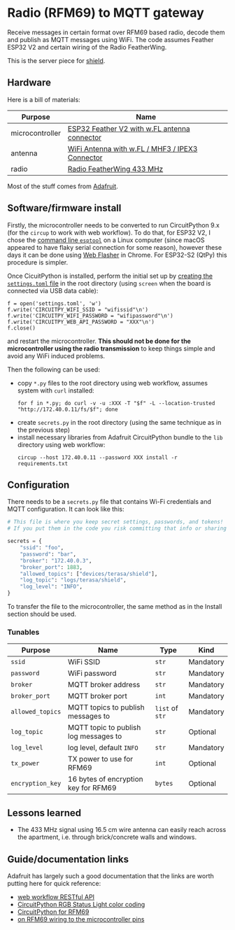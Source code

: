 
# Radio (RFM69) to MQTT gateway

Receive messages in certain format over RFM69 based radio, decode them and publish as MQTT messages using WiFi.
The code assumes Feather ESP32 V2 and certain wiring of the Radio FeatherWing.

This is the server piece for [shield](https://github.com/vladak/shield/).

## Hardware

Here is a bill of materials:

Purpose | Name
---|---
microcontroller | [ESP32 Feather V2 with w.FL antenna connector](https://www.adafruit.com/product/5438)
antenna | [WiFi Antenna with w.FL / MHF3 / IPEX3 Connector](https://www.adafruit.com/product/5445)
radio | [Radio FeatherWing 433 MHz](https://www.adafruit.com/product/3230) 

Most of the stuff comes from [Adafruit](https://www.adafruit.com/).

## Software/firmware install

Firstly, the microcontroller needs to be converted to run CircuitPython 9.x (for the `circup` to work with web workflow). To do that, for ESP32 V2, I chose the [command line `esptool`](https://learn.adafruit.com/circuitpython-with-esp32-quick-start/command-line-esptool) on a Linux computer (since macOS appeared to have flaky serial connection for some reason), however these days it can be done using [Web Flasher](https://adafruit.github.io/Adafruit_WebSerial_ESPTool/) in Chrome. For ESP32-S2 (QtPy) this procedure is simpler.

Once CicuitPython is installed, perform the initial set up by [creating the `settings.toml` file](https://learn.adafruit.com/circuitpython-with-esp32-quick-start/setting-up-web-workflow
) in the root directory (using `screen` when the board is connected via USB data cable):
```
f = open('settings.toml', 'w')
f.write('CIRCUITPY_WIFI_SSID = "wifissid"\n')
f.write('CIRCUITPY_WIFI_PASSWORD = "wifipassword"\n')
f.write('CIRCUITPY_WEB_API_PASSWORD = "XXX"\n')
f.close()
```
and restart the microcontroller. **This should not be done for the microcontroller using the radio transmission** to keep things simple and avoid any WiFi induced problems.

Then the following can be used:
- copy `*.py` files to the root directory using web workflow, assumes system with `curl` installed:
  ```
  for f in *.py; do curl -v -u :XXX -T "$f" -L --location-trusted "http://172.40.0.11/fs/$f"; done
  ```
- create `secrets.py` in the root directory (using the same technique as in the previous step)
- install necessary libraries from Adafruit CircuitPython bundle to the `lib` directory using web workflow:
  ```
  circup --host 172.40.0.11 --password XXX install -r requirements.txt
  ```

## Configuration

There needs to be a `secrets.py` file that contains Wi-Fi credentials and MQTT configuration.
It can look like this:
```python
# This file is where you keep secret settings, passwords, and tokens!
# If you put them in the code you risk committing that info or sharing it

secrets = {
    "ssid": "foo",
    "password": "bar",
    "broker": "172.40.0.3",
    "broker_port": 1883,
    "allowed_topics": ["devices/terasa/shield"],
    "log_topic": "logs/terasa/shield",
    "log_level": "INFO",
}
```

To transfer the file to the microcontroller, the same method as in the Install section should be used.

### Tunables

Purpose | Name                                                                                                                                              | Type | Kind
---|---------------------------------------------------------------------------------------------------------------------------------------------------|---|---
`ssid` | WiFi SSID                                                                                                                                         | `str` | Mandatory
`password` | WiFi password                                                                                                                                     | `str` | Mandatory
`broker` | MQTT broker address                                                                                                                               | `str` | Mandatory
`broker_port` | MQTT broker port                                                                                                                                  | `int` | Mandatory
`allowed_topics` | MQTT topics to publish messages to                                                                                                                 | `list` of `str` | Mandatory
`log_topic` | MQTT topic to publish log messages to                                                                                                             | `str` | Optional
`log_level` | log level, default `INFO`                                                                                                                         | `str` | Mandatory
`tx_power` | TX power to use for RFM69                                                                                                                          | `int` | Optional
`encryption_key` | 16 bytes of encryption key for RFM69                                                                                                               | `bytes` | Optional

## Lessons learned

- The 433 MHz signal using 16.5 cm wire antenna can easily reach across the apartment, i.e. through brick/concrete walls and windows.

## Guide/documentation links

Adafruit has largely such a good documentation that the links are worth putting here for quick reference:
- [web workflow RESTful API](https://docs.circuitpython.org/en/latest/docs/workflows.html#file-rest-api)
- [CircuitPython RGB Status Light color coding](https://learn.adafruit.com/welcome-to-circuitpython/troubleshooting#circuitpython-rgb-status-light-2978455)
- [CircuitPython for RFM69](https://learn.adafruit.com/radio-featherwing/circuitpython-for-rfm69)
- [on RFM69 wiring to the microcontroller pins](https://forums.adafruit.com/viewtopic.php?p=886292&hilit=433#p886292)
